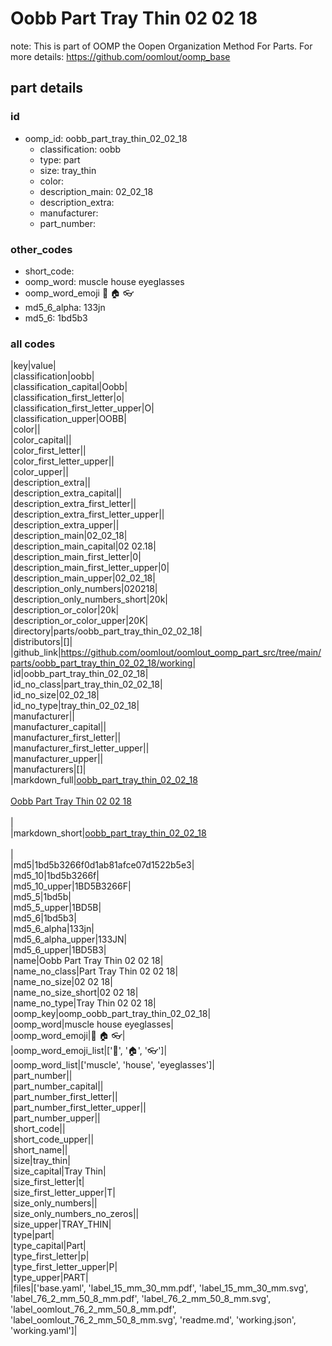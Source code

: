 # Oobb Part Tray Thin 02 02 18  

note: This is part of OOMP the Oopen Organization Method For Parts. For more details: https://github.com/oomlout/oomp_base

##  part details





### id
* oomp_id: oobb_part_tray_thin_02_02_18
  * classification: oobb
  * type: part
  * size: tray_thin
  * color: 
  * description_main: 02_02_18
  * description_extra: 
  * manufacturer: 
  * part_number: 

### other_codes
* short_code: 
* oomp_word: muscle house eyeglasses
* oomp_word_emoji :muscle: :house: :eyeglasses:
* md5_6_alpha: 133jn
* md5_6: 1bd5b3

### all codes 
|key|value|  
|classification|oobb|  
|classification_capital|Oobb|  
|classification_first_letter|o|  
|classification_first_letter_upper|O|  
|classification_upper|OOBB|  
|color||  
|color_capital||  
|color_first_letter||  
|color_first_letter_upper||  
|color_upper||  
|description_extra||  
|description_extra_capital||  
|description_extra_first_letter||  
|description_extra_first_letter_upper||  
|description_extra_upper||  
|description_main|02_02_18|  
|description_main_capital|02 02.18|  
|description_main_first_letter|0|  
|description_main_first_letter_upper|0|  
|description_main_upper|02_02_18|  
|description_only_numbers|020218|  
|description_only_numbers_short|20k|  
|description_or_color|20k|  
|description_or_color_upper|20K|  
|directory|parts/oobb_part_tray_thin_02_02_18|  
|distributors|[]|  
|github_link|https://github.com/oomlout/oomlout_oomp_part_src/tree/main/parts/oobb_part_tray_thin_02_02_18/working|  
|id|oobb_part_tray_thin_02_02_18|  
|id_no_class|part_tray_thin_02_02_18|  
|id_no_size|02_02_18|  
|id_no_type|tray_thin_02_02_18|  
|manufacturer||  
|manufacturer_capital||  
|manufacturer_first_letter||  
|manufacturer_first_letter_upper||  
|manufacturer_upper||  
|manufacturers|[]|  
|markdown_full|[oobb_part_tray_thin_02_02_18](https://github.com/oomlout/oomlout_oomp_part_src/tree/main/parts/oobb_part_tray_thin_02_02_18/working)<br>[](https://github.com/oomlout/oomlout_oomp_part_src/tree/main/parts/oobb_part_tray_thin_02_02_18/working)<br>[Oobb Part Tray Thin 02 02 18](https://github.com/oomlout/oomlout_oomp_part_src/tree/main/parts/oobb_part_tray_thin_02_02_18/working)<br><br>|  
|markdown_short|[oobb_part_tray_thin_02_02_18](https://github.com/oomlout/oomlout_oomp_part_src/tree/main/parts/oobb_part_tray_thin_02_02_18/working)<br><br>|  
|md5|1bd5b3266f0d1ab81afce07d1522b5e3|  
|md5_10|1bd5b3266f|  
|md5_10_upper|1BD5B3266F|  
|md5_5|1bd5b|  
|md5_5_upper|1BD5B|  
|md5_6|1bd5b3|  
|md5_6_alpha|133jn|  
|md5_6_alpha_upper|133JN|  
|md5_6_upper|1BD5B3|  
|name|Oobb Part Tray Thin 02 02 18|  
|name_no_class|Part Tray Thin 02 02 18|  
|name_no_size|02 02 18|  
|name_no_size_short|02 02 18|  
|name_no_type|Tray Thin 02 02 18|  
|oomp_key|oomp_oobb_part_tray_thin_02_02_18|  
|oomp_word|muscle house eyeglasses|  
|oomp_word_emoji|:muscle: :house: :eyeglasses:|  
|oomp_word_emoji_list|[':muscle:', ':house:', ':eyeglasses:']|  
|oomp_word_list|['muscle', 'house', 'eyeglasses']|  
|part_number||  
|part_number_capital||  
|part_number_first_letter||  
|part_number_first_letter_upper||  
|part_number_upper||  
|short_code||  
|short_code_upper||  
|short_name||  
|size|tray_thin|  
|size_capital|Tray Thin|  
|size_first_letter|t|  
|size_first_letter_upper|T|  
|size_only_numbers||  
|size_only_numbers_no_zeros||  
|size_upper|TRAY_THIN|  
|type|part|  
|type_capital|Part|  
|type_first_letter|p|  
|type_first_letter_upper|P|  
|type_upper|PART|  
|files|['base.yaml', 'label_15_mm_30_mm.pdf', 'label_15_mm_30_mm.svg', 'label_76_2_mm_50_8_mm.pdf', 'label_76_2_mm_50_8_mm.svg', 'label_oomlout_76_2_mm_50_8_mm.pdf', 'label_oomlout_76_2_mm_50_8_mm.svg', 'readme.md', 'working.json', 'working.yaml']|  
